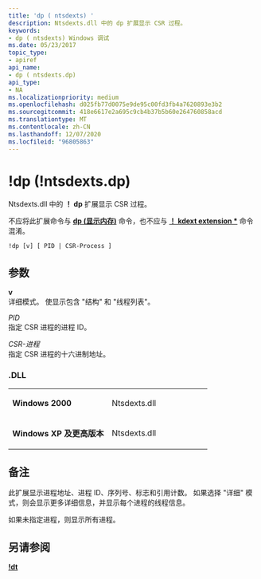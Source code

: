 ```yaml
---
title: 'dp ( ntsdexts) '
description: Ntsdexts.dll 中的 dp 扩展显示 CSR 过程。
keywords:
- dp ( ntsdexts) Windows 调试
ms.date: 05/23/2017
topic_type:
- apiref
api_name:
- dp ( ntsdexts.dp)
api_type:
- NA
ms.localizationpriority: medium
ms.openlocfilehash: d025fb77d0075e9de95c00fd3fb4a7620893e3b2
ms.sourcegitcommit: 418e6617e2a695c9cb4b37b5b60e264760858acd
ms.translationtype: MT
ms.contentlocale: zh-CN
ms.lasthandoff: 12/07/2020
ms.locfileid: "96805863"
---
```

# <a name="dp-ntsdextsdp"></a>!dp (!ntsdexts.dp)


Ntsdexts.dll 中的 **！ dp** 扩展显示 CSR 过程。

不应将此扩展命令与 [**dp (显示内存)**](d--da--db--dc--dd--dd--df--dp--dq--du--dw--dw--dyb--dyd--display-memor.md) 命令，也不应与 [**！ kdext extension \***](-db---dc---dd---dp---dq---du---dw.md) 命令混淆。

```dbgcmd
!dp [v] [ PID | CSR-Process ]
```

## <a name="span-idddk__ntsdexts_dp_dbgspanspan-idddk__ntsdexts_dp_dbgspanparameters"></a><span id="ddk__ntsdexts_dp_dbg"></span><span id="DDK__NTSDEXTS_DP_DBG"></span>参数


<span id="_______v______"></span><span id="_______V______"></span>**v**   
详细模式。 使显示包含 "结构" 和 "线程列表"。

<span id="_______PID______"></span><span id="_______pid______"></span>*PID*   
指定 CSR 进程的进程 ID。

<span id="_______CSR-Process______"></span><span id="_______csr-process______"></span><span id="_______CSR-PROCESS______"></span>*CSR-进程*   
指定 CSR 进程的十六进制地址。

### <a name="span-iddllspanspan-iddllspandll"></a><span id="DLL"></span><span id="dll"></span>.DLL

<table>
<colgroup>
<col width="50%" />
<col width="50%" />
</colgroup>
<tbody>
<tr class="odd">
<td align="left"><p><strong>Windows 2000</strong></p></td>
<td align="left"><p>Ntsdexts.dll</p></td>
</tr>
<tr class="even">
<td align="left"><p><strong>Windows XP 及更高版本</strong></p></td>
<td align="left"><p>Ntsdexts.dll</p></td>
</tr>
</tbody>
</table>

 

<a name="remarks"></a>备注
-------

此扩展显示进程地址、进程 ID、序列号、标志和引用计数。 如果选择 "详细" 模式，则会显示更多详细信息，并显示每个进程的线程信息。

如果未指定进程，则显示所有进程。

## <a name="span-idsee_alsospansee-also"></a><span id="see_also"></span>另请参阅


[**!dt**](-dt.md)

 

 






